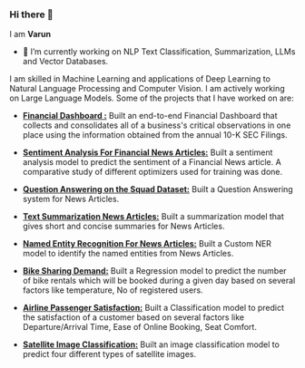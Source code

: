 ### Hi there 👋

I am **Varun**

- 🔭 I’m currently working on NLP Text Classification, Summarization, LLMs and Vector Databases.


I am skilled in Machine Learning and applications of Deep Learning to Natural Language Processing and Computer Vision. I am actively working on Large Language Models. Some of the projects that I have worked on are:


 - **[Financial Dashboard :](https://github.com/vrunm/Financial_Dashboard)**
 Built an end-to-end Financial Dashboard that collects and consolidates all of a business's critical observations in one place using the information obtained from the annual 10-K SEC Filings.

- **[Sentiment Analysis For Financial News Articles:](https://github.com/vrunm/Text-Classification-Financial-Phrase-Bank)**
Built a sentiment analysis model to predict the sentiment of a Financial News article. A comparative study of different optimizers used for training was done.

- **[Question Answering on the Squad Dataset:](https://github.com/vrunm/Question-Answering-Squad)**
Built a Question Answering system for News Articles.

- **[Text Summarization News Articles:](https://github.com/vrunm/Text-Summarization-News-Articles)**
Built a summarization model that gives short and concise summaries for News Articles.

- **[Named Entity Recognition For News Articles:](https://github.com/vrunm/News-Articles-NER)**
Built a Custom NER model to identify the named entities from News Articles. 

- **[Bike Sharing Demand:](https://github.com/vrunm/Bike_Sharing_Demand)**
Built a Regression model to predict the number of bike rentals which will be booked during a given day based
on several factors like temperature, No of registered users.

- **[Airline Passenger Satisfaction:](https://github.com/vrunm/Airline_Passenger_Satisfaction)**
Built a Classification model to predict the satisfaction of a customer based on several factors like Departure/Arrival Time, Ease of Online Booking, Seat Comfort.

- **[Satellite Image Classification:](https://github.com/vrunm/Satellite-Image-Classification)**
Built an image classification model to predict four different types of satellite images.






















<!--

**vrunm/vrunm** is a ✨ _special_ ✨ repository because its `README.md` (this file) appears on your GitHub profile.

Here are some ideas to get you started:

-->

